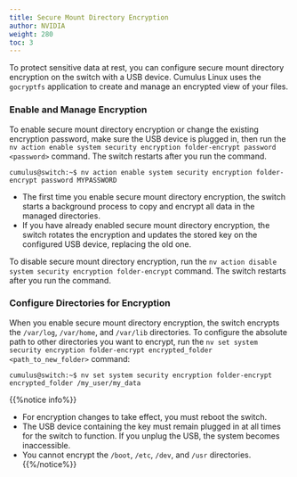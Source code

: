 ```yaml
---
title: Secure Mount Directory Encryption
author: NVIDIA
weight: 280
toc: 3
---
```


To protect sensitive data at rest, you can configure secure mount directory encryption on the switch with a USB device. Cumulus Linux uses the `gocryptfs` application to create and manage an encrypted view of your files.

### Enable and Manage Encryption

To enable secure mount directory encryption or change the existing encryption password, make sure the USB device is plugged in, then run the `nv action enable system security encryption folder-encrypt password <password>` command. The switch restarts after you run the command.

```
cumulus@switch:~$ nv action enable system security encryption folder-encrypt password MYPASSWORD
```

- The first time you enable secure mount directory encryption, the switch starts a background process to copy and encrypt all data in the managed directories.
- If you have already enabled secure mount directory encryption, the switch rotates the encryption and updates the stored key on the configured USB device, replacing the old one.

To disable secure mount directory encryption, run the `nv action disable system security encryption folder-encrypt` command. The switch restarts after you run the command.

### Configure Directories for Encryption

When you enable secure mount directory encryption, the switch encrypts the `/var/log`, `/var/home`, and `/var/lib` directories. To configure the absolute path to other directories you want to encrypt, run the `nv set system security encryption folder-encrypt encrypted_folder <path_to_new_folder>` command:

```
cumulus@switch:~$ nv set system security encryption folder-encrypt encrypted_folder /my_user/my_data
```

{{%notice info%}}
- For encryption changes to take effect, you must reboot the switch.
- The USB device containing the key must remain plugged in at all times for the switch to function. If you unplug the USB, the system becomes inaccessible.
- You cannot encrypt the `/boot`, `/etc`, `/dev`, and `/usr` directories.
{{%/notice%}}
